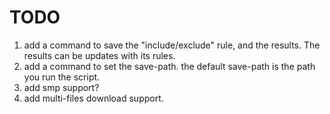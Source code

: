 # TODO

1. add a command to save the "include/exclude" rule, and the results. The results can be updates with its rules.
2. add a command to set the save-path. the default save-path is the path you run the script.
3. add smp support?
4. add multi-files download support.